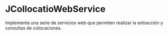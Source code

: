 # JCollocatioWebService
Implementa una serie de servicios web que permiten realizar la extracción y consultas de colocaciones.
